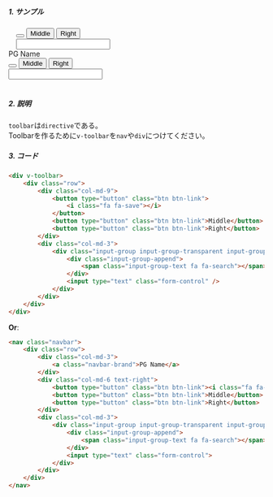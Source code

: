 ##### 1. サンプル
<div class="navbar" style="padding-left: 15px">
    <div class="row">
        <div class="col-md-9">
            <button type="button" class="btn btn-link"><i class="fa fa-save"></i></button>
            <button type="button" class="btn btn-link">Middle</button>
            <button type="button" class="btn btn-link">Right</button>
        </div>
        <div class="col-md-3">
            <div class="input-group input-group-transparent input-group-search">
                <div class="input-group-append">
                    <span class="input-group-text fa fa-search"></span>
                </div>
                <input type="text" class="form-control" />
            </div>
        </div>
    </div>
</div>

<nav class="navbar mt-2">
    <div class="row">
        <div class="col-md-3">
            <a class="navbar-brand">PG Name</a>
        </div>
        <div class="col-md-6 text-right">
            <button type="button" class="btn btn-link"><i class="fa fa-save"></i></button>
            <button type="button" class="btn btn-link">Middle</button>
            <button type="button" class="btn btn-link">Right</button>
        </div>
        <div class="col-md-3">
            <div class="input-group input-group-transparent input-group-search">
                <div class="input-group-append">
                    <span class="input-group-text fa fa-search"></span>
                </div>
                <input type="text" class="form-control">
            </div>
        </div>
    </div>
</nav>
<br />

##### 2. 説明
`toolbar`は`directive`である。  
Toolbarを作るために`v-toolbar`を`nav`や`div`につけてください。

##### 3. コード
```html
<div v-toolbar>
    <div class="row">
        <div class="col-md-9">
            <button type="button" class="btn btn-link">
                <i class="fa fa-save"></i>
            </button>
            <button type="button" class="btn btn-link">Middle</button>
            <button type="button" class="btn btn-link">Right</button>
        </div>
        <div class="col-md-3">
            <div class="input-group input-group-transparent input-group-search">
                <div class="input-group-append">
                    <span class="input-group-text fa fa-search"></span>
                </div>
                <input type="text" class="form-control" />
            </div>
        </div>
    </div>
</div>
```
**Or**:
```html
<nav class="navbar">
    <div class="row">
        <div class="col-md-3">
            <a class="navbar-brand">PG Name</a>
        </div>
        <div class="col-md-6 text-right">
            <button type="button" class="btn btn-link"><i class="fa fa-save"></i></button>
            <button type="button" class="btn btn-link">Middle</button>
            <button type="button" class="btn btn-link">Right</button>
        </div>
        <div class="col-md-3">
            <div class="input-group input-group-transparent input-group-search">
                <div class="input-group-append">
                    <span class="input-group-text fa fa-search"></span>
                </div>
                <input type="text" class="form-control">
            </div>
        </div>
    </div>
</nav>
```